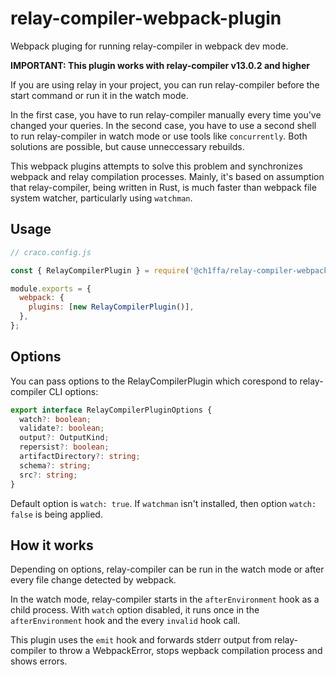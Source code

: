 # relay-compiler-webpack-plugin

Webpack pluging for running relay-compiler in webpack dev mode.

**IMPORTANT: This plugin works with relay-compiler v13.0.2 and higher**

If you are using relay in your project, you can run relay-compiler before the start command or run it in the watch mode.

In the first case, you have to run relay-compiler manually every time you've changed your queries. In the second case, you have to use a second shell to run relay-compiler in watch mode or use tools like `concurrently`. Both solutions are possible, but cause unneccessary rebuilds.

This webpack plugins attempts to solve this problem and synchronizes webpack and relay compilation processes. Mainly, it's based on assumption that relay-compiler, being written in Rust, is much faster than webpack file system watcher, particularly using `watchman`.

## Usage

```js
// craco.config.js

const { RelayCompilerPlugin } = require('@ch1ffa/relay-compiler-webpack-plugin');

module.exports = {
  webpack: {
    plugins: [new RelayCompilerPlugin()],
  },
};
```

## Options

You can pass options to the RelayCompilerPlugin which corespond to relay-compiler CLI options:

```ts
export interface RelayCompilerPluginOptions {
  watch?: boolean;
  validate?: boolean;
  output?: OutputKind;
  repersist?: boolean;
  artifactDirectory?: string;
  schema?: string;
  src?: string;
}
```

Default option is `watch: true`. If `watchman` isn't installed, then option `watch: false` is being applied.

## How it works

Depending on options, relay-compiler can be run in the watch mode or after every file change detected by webpack.

In the watch mode, relay-compiler starts in the `afterEnvironment` hook as a child process. With `watch` option disabled, it runs once in the `afterEnvironment` hook and the every `invalid` hook call.

This plugin uses the `emit` hook and forwards stderr output from relay-compiler to throw a WebpackError, stops wepback compilation process and shows errors.
